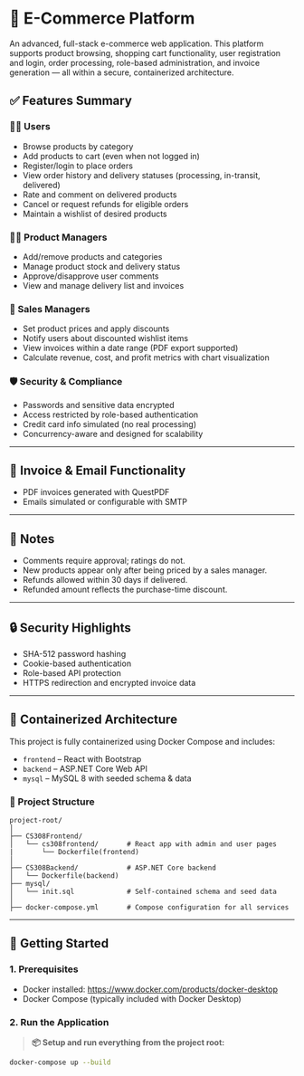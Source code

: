 # 🛒 E-Commerce Platform

An advanced, full-stack e-commerce web application. This platform supports product browsing, shopping cart functionality, user registration and login, order processing, role-based administration, and invoice generation — all within a secure, containerized architecture.

## ✅ Features Summary

### 🧑‍💻 Users
- Browse products by category
- Add products to cart (even when not logged in)
- Register/login to place orders
- View order history and delivery statuses (processing, in-transit, delivered)
- Rate and comment on delivered products
- Cancel or request refunds for eligible orders
- Maintain a wishlist of desired products

### 🧑‍💼 Product Managers
- Add/remove products and categories
- Manage product stock and delivery status
- Approve/disapprove user comments
- View and manage delivery list and invoices

### 💼 Sales Managers
- Set product prices and apply discounts
- Notify users about discounted wishlist items
- View invoices within a date range (PDF export supported)
- Calculate revenue, cost, and profit metrics with chart visualization

### 🛡️ Security & Compliance
- Passwords and sensitive data encrypted
- Access restricted by role-based authentication
- Credit card info simulated (no real processing)
- Concurrency-aware and designed for scalability

---


## 📧 Invoice & Email Functionality

- PDF invoices generated with QuestPDF
- Emails simulated or configurable with SMTP

---

## 📌 Notes

- Comments require approval; ratings do not.
- New products appear only after being priced by a sales manager.
- Refunds allowed within 30 days if delivered.
- Refunded amount reflects the purchase-time discount.

---


## 🔒 Security Highlights

- SHA-512 password hashing
- Cookie-based authentication
- Role-based API protection
- HTTPS redirection and encrypted invoice data

---

## 🐳 Containerized Architecture

This project is fully containerized using Docker Compose and includes:

- `frontend` – React with Bootstrap
- `backend` – ASP.NET Core Web API
- `mysql` – MySQL 8 with seeded schema & data

### 📁 Project Structure

```
project-root/
│
├── CS308Frontend/
│   └── cs308frontend/       # React app with admin and user pages
|       └── Dockerfile(frontend)
│
├── CS308Backend/            # ASP.NET Core backend
│   └── Dockerfile(backend)
├── mysql/
│   └── init.sql             # Self-contained schema and seed data
│
├── docker-compose.yml       # Compose configuration for all services
```

---

## 🚀 Getting Started

### 1. Prerequisites

- Docker installed: https://www.docker.com/products/docker-desktop
- Docker Compose (typically included with Docker Desktop)

### 2. Run the Application

> **📦 Setup and run everything from the project root:**

```bash
docker-compose up --build
```

